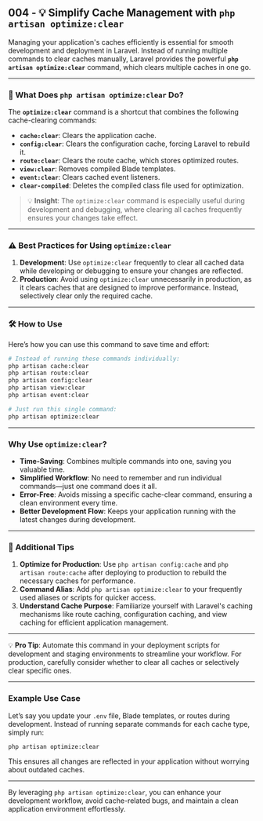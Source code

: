 ## 004 - 💡 Simplify Cache Management with `php artisan optimize:clear`

Managing your application's caches efficiently is essential for smooth development and deployment in Laravel. Instead of running multiple commands to clear caches manually, Laravel provides the powerful **`php artisan optimize:clear`** command, which clears multiple caches in one go.

---

### 🔰 What Does `php artisan optimize:clear` Do?

The **`optimize:clear`** command is a shortcut that combines the following cache-clearing commands:  
- **`cache:clear`**: Clears the application cache.  
- **`config:clear`**: Clears the configuration cache, forcing Laravel to rebuild it.  
- **`route:clear`**: Clears the route cache, which stores optimized routes.  
- **`view:clear`**: Removes compiled Blade templates.  
- **`event:clear`**: Clears cached event listeners.  
- **`clear-compiled`**: Deletes the compiled class file used for optimization.

> 💡 **Insight**: The `optimize:clear` command is especially useful during development and debugging, where clearing all caches frequently ensures your changes take effect.

---

### ⚠️ Best Practices for Using `optimize:clear`

1. **Development**: Use `optimize:clear` frequently to clear all cached data while developing or debugging to ensure your changes are reflected.  
2. **Production**: Avoid using `optimize:clear` unnecessarily in production, as it clears caches that are designed to improve performance. Instead, selectively clear only the required cache.

---

### 🛠️ How to Use

Here’s how you can use this command to save time and effort:

```bash
# Instead of running these commands individually:
php artisan cache:clear
php artisan route:clear
php artisan config:clear
php artisan view:clear
php artisan event:clear

# Just run this single command:
php artisan optimize:clear
```

---

### Why Use `optimize:clear`?

- **Time-Saving**: Combines multiple commands into one, saving you valuable time.  
- **Simplified Workflow**: No need to remember and run individual commands—just one command does it all.  
- **Error-Free**: Avoids missing a specific cache-clear command, ensuring a clean environment every time.  
- **Better Development Flow**: Keeps your application running with the latest changes during development.

---

### 🔰 Additional Tips
1. **Optimize for Production**: Use `php artisan config:cache` and `php artisan route:cache` after deploying to production to rebuild the necessary caches for performance.  
2. **Command Alias**: Add `php artisan optimize:clear` to your frequently used aliases or scripts for quicker access.  
3. **Understand Cache Purpose**: Familiarize yourself with Laravel's caching mechanisms like route caching, configuration caching, and view caching for efficient application management.

---

💡 **Pro Tip**: Automate this command in your deployment scripts for development and staging environments to streamline your workflow. For production, carefully consider whether to clear all caches or selectively clear specific ones. 

---

### Example Use Case

Let’s say you update your `.env` file, Blade templates, or routes during development. Instead of running separate commands for each cache type, simply run:

```bash
php artisan optimize:clear
```

This ensures all changes are reflected in your application without worrying about outdated caches.

---

By leveraging `php artisan optimize:clear`, you can enhance your development workflow, avoid cache-related bugs, and maintain a clean application environment effortlessly.
